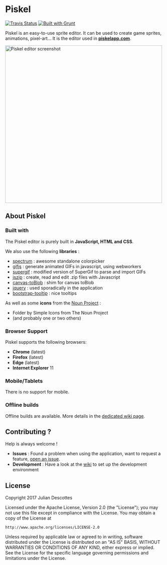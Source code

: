 Piskel
======

[![Travis Status](https://travis-ci.com/ichisadashioko/piskel.svg?branch=master)](https://travis-ci.com/ichisadashioko/piskel) [![Built with Grunt](https://cdn.gruntjs.com/builtwith.png)](https://gruntjs.com/)

Piskel is an easy-to-use sprite editor. It can be used to create game sprites, animations, pixel-art...
It is the editor used in **[piskelapp.com](https://www.piskelapp.com)**.

<img
  src="https://screenletstore.appspot.com/img/95aaa0f0-37a4-11e7-a652-7b8128ce3e3b.png"
  title="Piskel editor screenshot"
  width="500">

## About Piskel

### Built with

The Piskel editor is purely built in **JavaScript, HTML and CSS**.

We also use the following **libraries** :
* [spectrum](https://github.com/bgrins/spectrum) : awesome standalone colorpicker
* [gifjs](https://jnordberg.github.io/gif.js/) : generate animated GIFs in javascript, using webworkers
* [supergif](https://github.com/buzzfeed/libgif-js) : modified version of SuperGif to parse and import GIFs
* [jszip](https://github.com/Stuk/jszip) : create, read and edit .zip files with Javascript
* [canvas-toBlob](https://github.com/eligrey/canvas-toBlob.js/) : shim for canvas toBlob
* [jquery](https://jquery.com/) : used sporadically in the application
* [bootstrap-tooltip](https://getbootstrap.com/javascript/#tooltips) : nice tooltips

As well as some **icons** from the [Noun Project](https://thenounproject.com/) :
* Folder by Simple Icons from The Noun Project
* (and probably one or two others)

### Browser Support

Piskel supports the following browsers:
* **Chrome** (latest)
* **Firefox** (latest)
* **Edge** (latest)
* **Internet Explorer** 11

### Mobile/Tablets

There is no support for mobile.

### Offline builds

Offline builds are available. More details in the [dedicated wiki page](https://github.com/piskelapp/piskel/wiki/Desktop-applications).

## Contributing ?

Help is always welcome !

* **Issues** : Found a problem when using the application, want to request a feature, [open an issue](https://github.com/piskelapp/piskel/issues).
* **Development** : Have a look at the [wiki](https://github.com/piskelapp/piskel/wiki) to set up the development environment

## License

Copyright 2017 Julian Descottes

Licensed under the Apache License, Version 2.0 (the "License");
you may not use this file except in compliance with the License.
You may obtain a copy of the License at

    http://www.apache.org/licenses/LICENSE-2.0

Unless required by applicable law or agreed to in writing, software
distributed under the License is distributed on an "AS IS" BASIS,
WITHOUT WARRANTIES OR CONDITIONS OF ANY KIND, either express or implied.
See the License for the specific language governing permissions and
limitations under the License.
